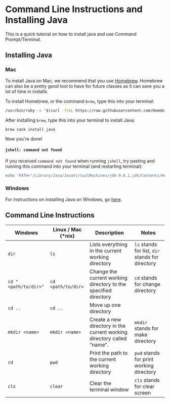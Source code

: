 # Command Line Instructions and Installing Java

This is a quick tutorial on how to install java and use Command Prompt/Terminal.

## Installing Java

### Mac

To install Java on Mac, we recommend that you use [Homebrew](https://brew.sh/).
Homebrew can also be a pretty good tool to have for future classes as it can
save you a lot of time in installs.

To install Homebrew, or the command `brew`, type this into your terminal:

```sh
/usr/bin/ruby -e "$(curl -fsSL https://raw.githubusercontent.com/Homebrew/install/master/install)"
```

After installing `brew`, type this into your terminal to install Java:

```sh
brew cask install java
```

Now you're done!

#### `jshell: command not found`

If you received `command not found` when running `jshell`, try pasting and
running this command into your terminal (and restarting terminal):

```sh
echo 'PATH="/Library/Java/JavaVirtualMachines/jdk-9.0.1.jdk/Contents/Home/bin:{$PATH}" export PATH' >> ~/.bash_profile;
```

### Windows

For instructions on installing Java on Windows, go
[here](https://docs.oracle.com/javase/9/install/installation-jdk-and-jre-microsoft-windows-platforms.htm#JSJIG-GUID-E3C75F92-D3B2-421D-A9BE-933C15F7CD1B).


## Command Line Instructions

| Windows | Linux / Mac (*nix) | Description | Notes |
| ------- | ---------------- | ---------- | ------- |
| `dir` | `ls` | Lists everything in the current working directory | `ls` stands for list, `dir` stands for directory |
| `cd "<path/to/dir>"`| `cd <path/to/dir>` | Change the current working directory to the specified directory | `cd` stands for change directory |
| `cd ..` | `cd ..` | Move up one directory | |
| `mkdir <name>` | `mkdir <name>` | Create a new directory in the current working directory called “name”. | `mkdir` stands for make directory |
| `cd` | `pwd` | Print the path to the current working directory | `pwd` stands for print working directory |
| `cls` | `clear` | Clear the terminal window | `cls` stands for clear screen |
